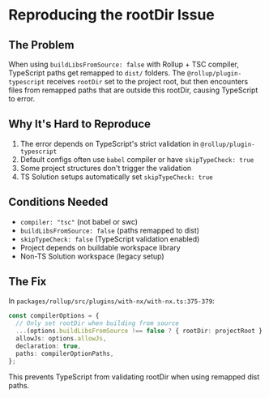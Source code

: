# Reproducing the rootDir Issue

## The Problem
When using `buildLibsFromSource: false` with Rollup + TSC compiler, TypeScript paths get remapped to `dist/` folders. The `@rollup/plugin-typescript` receives `rootDir` set to the project root, but then encounters files from remapped paths that are outside this rootDir, causing TypeScript to error.

## Why It's Hard to Reproduce
1. The error depends on TypeScript's strict validation in `@rollup/plugin-typescript`
2. Default configs often use `babel` compiler or have `skipTypeCheck: true`
3. Some project structures don't trigger the validation
4. TS Solution setups automatically set `skipTypeCheck: true`

## Conditions Needed
- `compiler: "tsc"` (not babel or swc)
- `buildLibsFromSource: false` (paths remapped to dist)
- `skipTypeCheck: false` (TypeScript validation enabled)
- Project depends on buildable workspace library
- Non-TS Solution workspace (legacy setup)

## The Fix
In `packages/rollup/src/plugins/with-nx/with-nx.ts:375-379`:

```typescript
const compilerOptions = {
  // Only set rootDir when building from source
  ...(options.buildLibsFromSource !== false ? { rootDir: projectRoot } : {}),
  allowJs: options.allowJs,
  declaration: true,
  paths: compilerOptionPaths,
};
```

This prevents TypeScript from validating rootDir when using remapped dist paths.
